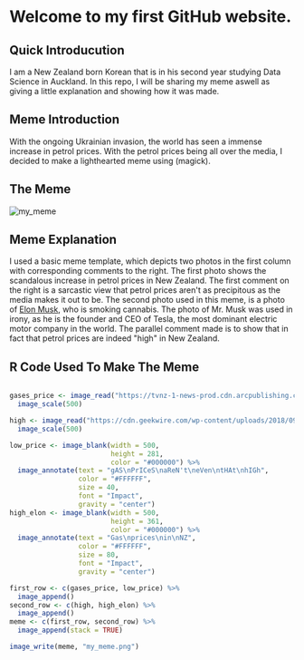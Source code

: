 
# Welcome to my first GitHub website. 

## Quick Introducution 
I am a New Zealand born Korean that is in his second year studying Data Science in Auckland. In this repo, I will be sharing my meme aswell as giving a little explanation and showing how it was made. 

## Meme Introduction
With the ongoing Ukrainian invasion, the world has seen a immense increase in petrol prices.
With the petrol prices being all over the media, I decided to make a lighthearted meme using (magick).

## The Meme

![my_meme](https://user-images.githubusercontent.com/100745215/158946733-4872d0ca-7117-4a43-8925-c6329ef4dafd.png)

## Meme Explanation
I used a basic meme template, which depicts two photos in the first column with corresponding comments to the right. 
 The first photo shows the scandalous increase in petrol prices in New Zealand.
The first comment on the right is a sarcastic view that petrol prices aren't as precipitous as the media makes it out to be. 
The second photo used in this meme, is a photo of [Elon Musk](https://en.wikipedia.org/wiki/Elon_Musk), who is smoking cannabis.
The photo of Mr. Musk was used in irony, as he is the founder and CEO of Tesla, the most dominant electric motor company in the world.
The parallel comment made is to show that in fact that petrol prices are indeed "high" in New Zealand. 




## R Code Used To Make The Meme
~~~r

gases_price <- image_read("https://tvnz-1-news-prod.cdn.arcpublishing.com/resizer/BX14RYU6a9TiMnSL1OUMYkCXAFc=/800x450/filters:format(jpg):quality(70):focal(-5x-5:5x5)/cloudfront-ap-southeast-2.images.arcpublishing.com/tvnz/DPOGT5JWD5BWBHDQDFG5D322AQ.jpg") %>%
  image_scale(500)

high <- image_read("https://cdn.geekwire.com/wp-content/uploads/2018/09/180907-musk-630x455.jpg") %>%
  image_scale(500)

low_price <- image_blank(width = 500,
                         height = 281,
                         color = "#000000") %>%
  image_annotate(text = "gAS\nPrICeS\naReN't\neVen\ntHAt\nhIGh",
                 color = "#FFFFFF",
                 size = 40,
                 font = "Impact",
                 gravity = "center")
high_elon <- image_blank(width = 500,
                         height = 361,
                         color = "#000000") %>%
  image_annotate(text = "Gas\nprices\nin\nNZ",
                 color = "#FFFFFF",
                 size = 80,
                 font = "Impact",
                 gravity = "center")

first_row <- c(gases_price, low_price) %>%
  image_append()
second_row <- c(high, high_elon) %>%
  image_append()
meme <- c(first_row, second_row) %>%
  image_append(stack = TRUE)

image_write(meme, "my_meme.png")
~~~





